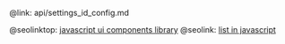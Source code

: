 @link: api/settings_id_config.md

@seolinktop: [javascript ui components library](https://webix.com)
@seolink: [list in javascript](https://webix.com/widget/list/)